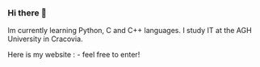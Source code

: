 ### Hi there 👋
Im currently learning Python, C and C++ languages. I study IT at the AGH University in Cracovia.

Here is my website :  - feel free to enter!

<!--
**G-a-b-b-s/G-a-b-b-s** is a ✨ _special_ ✨ repository because its `README.md` (this file) appears on your GitHub profile.


Here are some ideas to get you started:

- 🔭 I’m currently working on ...
- 🌱 I’m currently learning ...
- 👯 I’m looking to collaborate on ...
- 🤔 I’m looking for help with ...
- 💬 Ask me about ...
- 📫 How to reach me: ...
- 😄 Pronouns: ...
- ⚡ Fun fact: ...
-->
